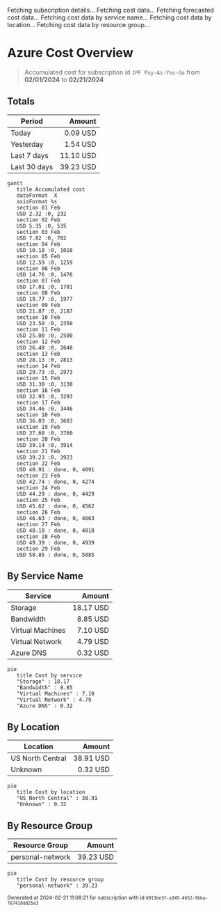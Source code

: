 Fetching subscription details...
Fetching cost data...
Fetching forecasted cost data...
Fetching cost data by service name...
Fetching cost data by location...
Fetching cost data by resource group...
# Azure Cost Overview

> Accumulated cost for subscription id `JPF Pay-As-You-Go` from **02/01/2024** to **02/21/2024**

## Totals

|Period|Amount|
|---|---:|
|Today|0.09 USD|
|Yesterday|1.54 USD|
|Last 7 days|11.10 USD|
|Last 30 days|39.23 USD|

```mermaid
gantt
   title Accumulated cost
   dateFormat  X
   axisFormat %s
   section 01 Feb
   USD 2.32 :0, 232
   section 02 Feb
   USD 5.35 :0, 535
   section 03 Feb
   USD 7.82 :0, 782
   section 04 Feb
   USD 10.18 :0, 1018
   section 05 Feb
   USD 12.59 :0, 1259
   section 06 Feb
   USD 14.76 :0, 1476
   section 07 Feb
   USD 17.01 :0, 1701
   section 08 Feb
   USD 19.77 :0, 1977
   section 09 Feb
   USD 21.87 :0, 2187
   section 10 Feb
   USD 23.50 :0, 2350
   section 11 Feb
   USD 25.00 :0, 2500
   section 12 Feb
   USD 26.48 :0, 2648
   section 13 Feb
   USD 28.13 :0, 2813
   section 14 Feb
   USD 29.73 :0, 2973
   section 15 Feb
   USD 31.30 :0, 3130
   section 16 Feb
   USD 32.93 :0, 3293
   section 17 Feb
   USD 34.46 :0, 3446
   section 18 Feb
   USD 36.03 :0, 3603
   section 19 Feb
   USD 37.60 :0, 3760
   section 20 Feb
   USD 39.14 :0, 3914
   section 21 Feb
   USD 39.23 :0, 3923
   section 22 Feb
   USD 40.91 : done, 0, 4091
   section 23 Feb
   USD 42.74 : done, 0, 4274
   section 24 Feb
   USD 44.29 : done, 0, 4429
   section 25 Feb
   USD 45.62 : done, 0, 4562
   section 26 Feb
   USD 46.63 : done, 0, 4663
   section 27 Feb
   USD 48.18 : done, 0, 4818
   section 28 Feb
   USD 49.39 : done, 0, 4939
   section 29 Feb
   USD 50.85 : done, 0, 5085
```

## By Service Name

|Service|Amount|
|---|---:|
|Storage|18.17 USD|
|Bandwidth|8.85 USD|
|Virtual Machines|7.10 USD|
|Virtual Network|4.79 USD|
|Azure DNS|0.32 USD|

```mermaid
pie
   title Cost by service
   "Storage" : 18.17
   "Bandwidth" : 8.85
   "Virtual Machines" : 7.10
   "Virtual Network" : 4.79
   "Azure DNS" : 0.32
```

## By Location

|Location|Amount|
|---|---:|
|US North Central|38.91 USD|
|Unknown|0.32 USD|

```mermaid
pie
   title Cost by location
   "US North Central" : 38.91
   "Unknown" : 0.32
```

## By Resource Group

|Resource Group|Amount|
|---|---:|
|personal-network|39.23 USD|

```mermaid
pie
   title Cost by resource group
   "personal-network" : 39.23
```

<sup>Generated at 2024-02-21 11:08:21 for subscription with id `4913be3f-a345-4652-9bba-767418dd25e3`</sup>
